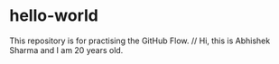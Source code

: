 # hello-world
This repository is for practising the GitHub Flow.
// Hi, this is Abhishek Sharma and I am 20 years old.
